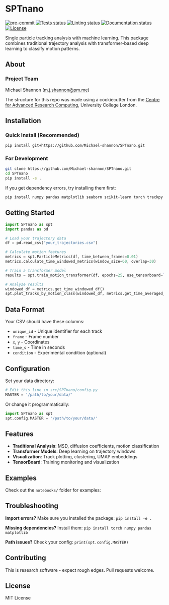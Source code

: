 # SPTnano

[![pre-commit](https://img.shields.io/badge/pre--commit-enabled-brightgreen?logo=pre-commit&logoColor=white)](https://github.com/pre-commit/pre-commit)
[![Tests status][tests-badge]][tests-link]
[![Linting status][linting-badge]][linting-link]
[![Documentation status][documentation-badge]][documentation-link]
[![License][license-badge]](./LICENSE.md)

<!--
[![PyPI version][pypi-version]][pypi-link]
[![Conda-Forge][conda-badge]][conda-link]
[![PyPI platforms][pypi-platforms]][pypi-link]
-->

<!-- prettier-ignore-start -->
[tests-badge]:              https://github.com/Michael-shannon/SPTnano/actions/workflows/tests.yml/badge.svg
[tests-link]:               https://github.com/Michael-shannon/SPTnano/actions/workflows/tests.yml
[linting-badge]:            https://github.com/Michael-shannon/SPTnano/actions/workflows/linting.yml/badge.svg
[linting-link]:             https://github.com/Michael-shannon/SPTnano/actions/workflows/linting.yml
[documentation-badge]:      https://github.com/Michael-shannon/SPTnano/actions/workflows/docs.yml/badge.svg
[documentation-link]:       https://github.com/Michael-shannon/SPTnano/actions/workflows/docs.yml
[conda-badge]:              https://img.shields.io/conda/vn/conda-forge/SPTnano
[conda-link]:               https://github.com/conda-forge/SPTnano-feedstock
[pypi-link]:                https://pypi.org/project/SPTnano/
[pypi-platforms]:           https://img.shields.io/pypi/pyversions/SPTnano
[pypi-version]:             https://img.shields.io/pypi/v/SPTnano
[license-badge]:            https://img.shields.io/badge/License-MIT-yellow.svg
<!-- prettier-ignore-end -->

Single particle tracking analysis with machine learning. This package combines traditional trajectory analysis with transformer-based deep learning to classify motion patterns.

## About

### Project Team

Michael Shannon ([m.j.shannon@pm.me](mailto:m.j.shannon@pm.me))

The structure for this repo was made using a cookiecutter from the
[Centre for Advanced Research Computing](https://ucl.ac.uk/arc), University
College London.

## Installation

### Quick Install (Recommended)
```bash
pip install git+https://github.com/Michael-shannon/SPTnano.git
```

### For Development
```bash
git clone https://github.com/Michael-shannon/SPTnano.git
cd SPTnano
pip install -e .
```

If you get dependency errors, try installing them first:
```bash
pip install numpy pandas matplotlib seaborn scikit-learn torch trackpy
```

## Getting Started

```python
import SPTnano as spt
import pandas as pd

# Load your trajectory data
df = pd.read_csv("your_trajectories.csv")

# Calculate motion features
metrics = spt.ParticleMetrics(df, time_between_frames=0.01)
metrics.calculate_time_windowed_metrics(window_size=60, overlap=30)

# Train a transformer model
results = spt.train_motion_transformer(df, epochs=25, use_tensorboard=True)

# Analyze results
windowed_df = metrics.get_time_windowed_df()
spt.plot_tracks_by_motion_class(windowed_df, metrics.get_time_averaged_df())
```

## Data Format

Your CSV should have these columns:
- `unique_id` - Unique identifier for each track
- `frame` - Frame number
- `x`, `y` - Coordinates
- `time_s` - Time in seconds
- `condition` - Experimental condition (optional)

## Configuration

Set your data directory:
```python
# Edit this line in src/SPTnano/config.py
MASTER = '/path/to/your/data/'
```

Or change it programmatically:
```python
import SPTnano as spt
spt.config.MASTER = '/path/to/your/data/'
```

## Features

- **Traditional Analysis**: MSD, diffusion coefficients, motion classification
- **Transformer Models**: Deep learning on trajectory windows
- **Visualization**: Track plotting, clustering, UMAP embeddings  
- **TensorBoard**: Training monitoring and visualization

## Examples

Check out the `notebooks/` folder for examples:


## Troubleshooting

**Import errors?** Make sure you installed the package: `pip install -e .`

**Missing dependencies?** Install them: `pip install torch numpy pandas matplotlib`

**Path issues?** Check your config: `print(spt.config.MASTER)`

## Contributing

This is research software - expect rough edges. Pull requests welcome.

## License

MIT License
